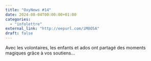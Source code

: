 ```yaml
---
title: "OxyNews #14"
date: 2024-08-04T00:00:00+01:00
categories: 
  - "infolettre"
external_link: "http://eepurl.com/iM0O5A"
draft: false
---
```

Avec les volontaires, les enfants et ados ont partagé des moments magiques grâce à vos soutiens...
